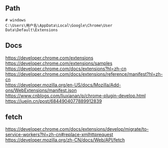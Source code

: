 ## Path
```
# windows
C:\Users\用户名\AppData\Local\Google\Chrome\User Data\Default\Extensions
```


## Docs
https://developer.chrome.com/extensions  
https://developer.chrome.com/extensions/samples  
https://developer.chrome.com/docs/extensions?hl=zh-cn  
https://developer.chrome.com/docs/extensions/reference/manifest?hl=zh-cn  
https://developer.mozilla.org/en-US/docs/Mozilla/Add-ons/WebExtensions/manifest.json  
https://www.cnblogs.com/liuxianan/p/chrome-plugin-develop.html  
https://juejin.cn/post/6844904077889912839  

## fetch
https://developer.chrome.com/docs/extensions/develop/migrate/to-service-workers?hl=zh-cn#replace-xmlhttprequest  
https://developer.mozilla.org/zh-CN/docs/Web/API/fetch  
